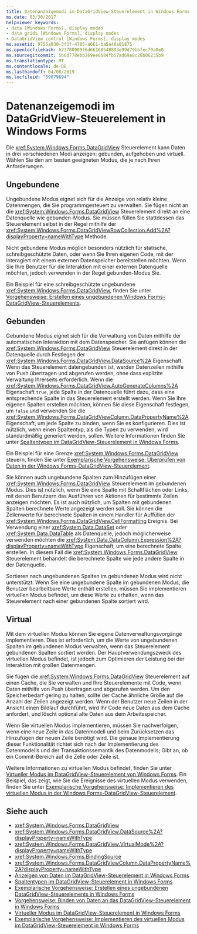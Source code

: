 ```yaml
---
title: Datenanzeigemodi im DataGridView-Steuerelement in Windows Forms
ms.date: 03/30/2017
helpviewer_keywords:
- data [Windows Forms], display modes
- data grids [Windows Forms], display modes
- DataGridView control [Windows Forms], display modes
ms.assetid: 9755a030-3f3f-4705-a661-ba5a48a81875
ms.openlocfilehash: 673780909f6d66168548893e99d79bbfec70a0e0
ms.sourcegitcommit: 5b6d778ebb269ee6684fb57ad69a8c28b06235b9
ms.translationtype: MT
ms.contentlocale: de-DE
ms.lasthandoff: 04/08/2019
ms.locfileid: "59079694"
---
```

# <a name="data-display-modes-in-the-windows-forms-datagridview-control"></a>Datenanzeigemodi im DataGridView-Steuerelement in Windows Forms
Die <xref:System.Windows.Forms.DataGridView> Steuerelement kann Daten in drei verschiedenen Modi anzeigen: gebunden, aufgehoben und virtuell. Wählen Sie den am besten geeigneten Modus, die je nach Ihren Anforderungen.  
  
## <a name="unbound"></a>Ungebundene  
 Ungebundene Modus eignet sich für die Anzeige von relativ kleine Datenmengen, die Sie programmgesteuert zu verwalten. Sie fügen nicht an die <xref:System.Windows.Forms.DataGridView> Steuerelement direkt an eine Datenquelle wie gebunden-Modus. Sie müssen füllen Sie stattdessen das Steuerelement selbst in der Regel mithilfe der <xref:System.Windows.Forms.DataGridViewRowCollection.Add%2A?displayProperty=nameWithType> Methode.  
  
 Nicht gebundene Modus möglich besonders nützlich für statische, schreibgeschützte Daten, oder wenn Sie Ihren eigenen Code, mit der interagiert mit einem externen Datenspeicher bereitstellen möchten. Wenn Sie Ihre Benutzer für die Interaktion mit einer externen Datenquelle möchten, jedoch verwenden in der Regel gebunden-Modus Sie.  
  
 Ein Beispiel für eine schreibgeschützte ungebundene <xref:System.Windows.Forms.DataGridView>, finden Sie unter [Vorgehensweise: Erstellen eines ungebundenen Windows Forms-DataGridView-Steuerelements](how-to-create-an-unbound-windows-forms-datagridview-control.md).  
  
## <a name="bound"></a>Gebunden  
 Gebundene Modus eignet sich für die Verwaltung von Daten mithilfe der automatischen Interaktion mit dem Datenspeicher. Sie anfügen können die <xref:System.Windows.Forms.DataGridView> Steuerelement direkt in der Datenquelle durch Festlegen der <xref:System.Windows.Forms.DataGridView.DataSource%2A> Eigenschaft. Wenn das Steuerelement datengebunden ist, werden Datenzeilen mithilfe von Push übertragen und abgerufen werden, ohne dass explizite Verwaltung Ihrerseits erforderlich. Wenn die <xref:System.Windows.Forms.DataGridView.AutoGenerateColumns%2A> Eigenschaft `true`, jede Spalte in der Datenquelle führt dazu, dass eine entsprechende Spalte in das Steuerelement erstellt werden. Wenn Sie Ihre eigenen Spalten erstellen möchten, können Sie diese Eigenschaft festlegen, um `false` und verwenden Sie die <xref:System.Windows.Forms.DataGridViewColumn.DataPropertyName%2A> Eigenschaft, um jede Spalte zu binden, wenn Sie es konfigurieren. Dies ist nützlich, wenn einen Spaltentyp, als die Typen zu verwenden, wird standardmäßig generiert werden, sollen. Weitere Informationen finden Sie unter [Spaltentypen im DataGridView-Steuerelement in Windows Forms](column-types-in-the-windows-forms-datagridview-control.md).  
  
 Ein Beispiel für eine Grenze <xref:System.Windows.Forms.DataGridView> steuern, finden Sie unter [Exemplarische Vorgehensweise: Überprüfen von Daten in der Windows Forms-DataGridView-Steuerelement](walkthrough-validating-data-in-the-windows-forms-datagridview-control.md).  
  
 Sie können auch ungebundene Spalten zum Hinzufügen einer <xref:System.Windows.Forms.DataGridView> Steuerelement im gebundenen Modus. Dies ist nützlich, wenn Sie eine Spalte mit Schaltflächen oder Links, mit denen Benutzern das Ausführen von Aktionen für bestimmte Zeilen anzeigen möchten. Es ist auch nützlich, um Spalten mit gebundenen Spalten berechnete Werte angezeigt werden soll. Sie können die Zellenwerte für berechnete Spalten in einem Handler für Auffüllen der <xref:System.Windows.Forms.DataGridView.CellFormatting> Ereignis. Bei Verwendung einer <xref:System.Data.DataSet> oder <xref:System.Data.DataTable> als Datenquelle, jedoch möglicherweise verwenden möchten die <xref:System.Data.DataColumn.Expression%2A?displayProperty=nameWithType> Eigenschaft, um eine berechnete Spalte erstellen. In diesem Fall die <xref:System.Windows.Forms.DataGridView> Steuerelement behandelt die berechnete Spalte wie jede andere Spalte in der Datenquelle.  
  
 Sortieren nach ungebundenen Spalten im gebundenen Modus wird nicht unterstützt. Wenn Sie eine ungebundene Spalte im gebundenen Modus, die Benutzer bearbeitbare Werte enthält erstellen, müssen Sie implementieren virtuellen Modus befindet, um diese Werte zu erhalten, wenn das Steuerelement nach einer gebundenen Spalte sortiert wird.  
  
## <a name="virtual"></a>Virtual  
 Mit dem virtuellen Modus können Sie eigene Datenverwaltungsvorgänge implementieren. Dies ist erforderlich, um die Werte von ungebundenen Spalten im gebundenen Modus verwalten, wenn das Steuerelement gebundenen Spalten sortiert werden. Der Hauptverwendungszweck des virtuellen Modus befindet, ist jedoch zum Optimieren der Leistung bei der Interaktion mit großen Datenmengen.  
  
 Sie fügen die <xref:System.Windows.Forms.DataGridView> Steuerelement auf einen Cache, die Sie verwalten und Ihre Steuerelemente mit Code, wenn Daten mithilfe von Push übertragen und abgerufen werden. Um den Speicherbedarf gering zu halten, sollte der Cache ähnliche Größe auf die Anzahl der Zeilen angezeigt werden. Wenn der Benutzer neue Zeilen in der Ansicht einen Bildlauf durchführt, wird Ihr Code neue Daten aus dem Cache anfordert, und löscht optional alte Daten aus dem Arbeitsspeicher.  
  
 Wenn Sie virtuellen Modus implementieren, müssen Sie nachverfolgen, wenn eine neue Zeile in das Datenmodell und beim Zurücksetzen das Hinzufügen der neuen Zeile benötigt wird. Die genaue Implementierung dieser Funktionalität richtet sich nach der Implementierung des Datenmodells und der Transaktionssemantik des Datenmodells; Gibt an, ob ein Commit-Bereich auf die Zelle oder Zeile ist.  
  
 Weitere Informationen zu virtuellen Modus befindet, finden Sie unter [Virtueller Modus im DataGridView-Steuerelement von Windows Forms](virtual-mode-in-the-windows-forms-datagridview-control.md). Ein Beispiel, das zeigt, wie Sie die Ereignisse des virtuellen Modus verwenden, finden Sie unter [Exemplarische Vorgehensweise: Implementieren des virtuellen Modus in der Windows Forms-DataGridView-Steuerelement](implementing-virtual-mode-wf-datagridview-control.md).  
  
## <a name="see-also"></a>Siehe auch

- <xref:System.Windows.Forms.DataGridView>
- <xref:System.Windows.Forms.DataGridView.DataSource%2A?displayProperty=nameWithType>
- <xref:System.Windows.Forms.DataGridView.VirtualMode%2A?displayProperty=nameWithType>
- <xref:System.Windows.Forms.BindingSource>
- <xref:System.Windows.Forms.DataGridViewColumn.DataPropertyName%2A?displayProperty=nameWithType>
- [Anzeigen von Daten im DataGridView-Steuerelement in Windows Forms](displaying-data-in-the-windows-forms-datagridview-control.md)
- [Spaltentypen im DataGridView-Steuerelement in Windows Forms](column-types-in-the-windows-forms-datagridview-control.md)
- [Exemplarische Vorgehensweise: Erstellen eines ungebundenen DataGridView-Steuerelements in Windows Forms](walkthrough-creating-an-unbound-windows-forms-datagridview-control.md)
- [Vorgehensweise: Binden von Daten an das DataGridView-Steuerelement in Windows Forms](how-to-bind-data-to-the-windows-forms-datagridview-control.md)
- [Virtueller Modus im DataGridView-Steuerelement in Windows Forms](virtual-mode-in-the-windows-forms-datagridview-control.md)
- [Exemplarische Vorgehensweise: Implementieren des virtuellen Modus im DataGridView-Steuerelement in Windows Forms](implementing-virtual-mode-wf-datagridview-control.md)
